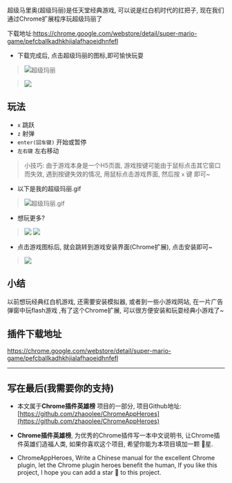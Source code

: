 超级马里奥(超级玛丽)是任天堂经典游戏, 可以说是红白机时代的扛把子, 现在我们通过Chrome扩展程序玩超级玛丽了

下载地址:https://chrome.google.com/webstore/detail/super-mario-game/pefcballkadhkhjialafhaoeidhnfefl

- 下载完成后, 点击超级玛丽的图标,即可愉快玩耍
> ![超级玛丽](https://upload-images.jianshu.io/upload_images/3203841-ceb4b8250a68ef2a.png?imageMogr2/auto-orient/strip%7CimageView2/2/w/1240)

 
> ![](https://upload-images.jianshu.io/upload_images/3203841-603f100538edd52f.png?imageMogr2/auto-orient/strip%7CimageView2/2/w/1240)

## 玩法
- `x` 跳跃
- `z` 射弹
- `enter(回车键)` 开始或暂停
- `左右键`  左右移动


> 小技巧: 由于游戏本身是一个H5页面, 游戏按键可能由于鼠标点击其它窗口而失效, 遇到按键失效的情况, 用鼠标点击游戏界面, 然后按 `x` 键 即可~

- 以下是我的超级玛丽.gif 
> ![超级玛丽.gif](https://upload-images.jianshu.io/upload_images/3203841-e9882471bf5510da.gif?imageMogr2/auto-orient/strip)

- 想玩更多?
> ![](https://upload-images.jianshu.io/upload_images/3203841-378aba9737a4c578.png?imageMogr2/auto-orient/strip%7CimageView2/2/w/1240)
> ![](https://upload-images.jianshu.io/upload_images/3203841-21206f8afe6f0744.png?imageMogr2/auto-orient/strip%7CimageView2/2/w/1240)

- 点击游戏图标后, 就会跳转到游戏安装界面(Chrome扩展), 点击安装即可~
> ![](https://upload-images.jianshu.io/upload_images/3203841-dfc909874e2816db.png?imageMogr2/auto-orient/strip%7CimageView2/2/w/1240)

 ## 小结
以前想玩经典红白机游戏, 还需要安装模拟器, 或者到一些小游戏网站, 在一片广告弹窗中玩flash游戏 ,有了这个Chrome扩展, 可以很方便安装和玩耍经典小游戏了~

## 插件下载地址
https://chrome.google.com/webstore/detail/super-mario-game/pefcballkadhkhjialafhaoeidhnfefl


---

## 写在最后(我需要你的支持)
- 本文属于**Chrome插件英雄榜** 项目的一部分, 项目Github地址: [https://github.com/zhaoolee/ChromeAppHeroes](https://github.com/zhaoolee/ChromeAppHeroes)

- **Chrome插件英雄榜**, 为优秀的Chrome插件写一本中文说明书, 让Chrome插件英雄们造福人类, 如果你喜欢这个项目, 希望你能为本项目填加一颗 🌟星.

- ChromeAppHeroes, Write a Chinese manual for the excellent Chrome plugin, let the Chrome plugin heroes benefit the human, If you like this project, I hope you can add a star 🌟 to this project.




